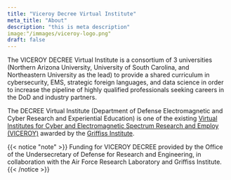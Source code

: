 ```yaml
---
title: "Viceroy Decree Virtual Institute"
meta_title: "About"
description: "this is meta description"
image:"/immages/viceroy-logo.png"
draft: false
---
```


The VICEROY DECREE Virtual Institute is a consortium of 3 universities (Northern Arizona University, University of South Carolina, and Northeastern University as the lead) to provide a shared curriculum in cybersecurity, EMS, strategic foreign languages, and data science in order to increase the pipeline of highly qualified professionals seeking careers in the DoD and industry partners.

The DECREE Virtual Institute (Department of Defense Electromagnetic and Cyber Research and Experiential Education) is one of the existing [Virtual Institutes for Cyber and Electromagnetic Spectrum Research and Employ (VICEROY)](https://www.viceroyscholars.org/) awarded by the [Griffiss Institute](https://www.griffissinstitute.org/about-us/gi-news/news-story/griffiss-institute-selects-universities-as-viceroy-national-hubs-to-boost-stem-students-into-cyber-defense).

{{< notice "note" >}}
Funding for VICEROY DECREE provided by the Office of the Undersecretary of Defense for Research and Engineering, in collaboration with the Air Force Research Laboratory and Griffiss Institute.
{{< /notice >}}

